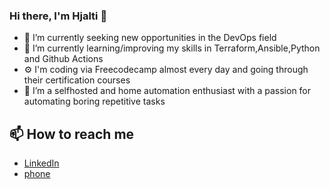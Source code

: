 ### Hi there, I'm Hjalti 👋

- 🔭 I’m currently seeking new opportunities in the DevOps field
- 🌱 I’m currently learning/improving my skills in Terraform,Ansible,Python and Github Actions
- ⚙ I'm coding via Freecodecamp almost every day and going through their certification courses
- 👯 I’m a selfhosted and home automation enthusiast with a passion for automating boring repetitive tasks

## 📫 How to reach me 
- [LinkedIn](https://www.linkedin.com/in/hjalti1/)
- [phone](https://ja.is/e/3W7gW/)

